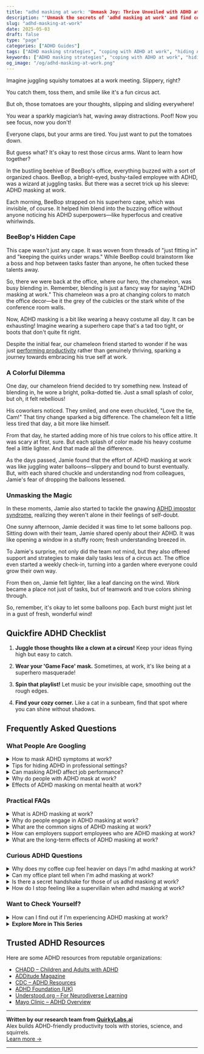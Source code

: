 ```yaml
---
title: "adhd masking at work: "Unmask Joy: Thrive Unveiled with ADHD at Work!"
description: ""Unmask the secrets of 'adhd masking at work' and find comfort in knowing you're not alone. Let's navigate the circus together, feeling seen and supported!""
slug: "adhd-masking-at-work"
date: 2025-05-03
draft: false
type: "page"
categories: ["ADHD Guides"]
tags: ["ADHD masking strategies", "coping with ADHD at work", "hiding ADHD symptoms in office", "ADHD work challenges", "managing adult ADHD in workplace", "ADHD and employee performance", "unmasking ADHD at work"]
keywords: ["ADHD masking strategies", "coping with ADHD at work", "hiding ADHD symptoms in office", "ADHD work challenges", "managing adult ADHD in workplace", "ADHD and employee performance", "unmasking ADHD at work"]
og_image: "/og/adhd-masking-at-work.png"
---
```


Imagine juggling squishy tomatoes at a work meeting. Slippery, right?

You catch them, toss them, and smile like it's a fun circus act.

But oh, those tomatoes are your thoughts, slipping and sliding everywhere!

You wear a sparkly magician’s hat, waving away distractions. Poof! Now you see focus, now you don't!

Everyone claps, but your arms are tired. You just want to put the tomatoes down.

But guess what? It's okay to rest those circus arms. Want to learn how together?

In the bustling beehive of BeeBop's office, everything buzzed with a sort of organized chaos. BeeBop, a bright-eyed, bushy-tailed employee with ADHD, was a wizard at juggling tasks. But there was a secret trick up his sleeve: ADHD masking at work.

Each morning, BeeBop strapped on his superhero cape, which was invisible, of course. It helped him blend into the buzzing office without anyone noticing his ADHD superpowers—like hyperfocus and creative whirlwinds.

### BeeBop's Hidden Cape

This cape wasn't just any cape. It was woven from threads of "just fitting in" and "keeping the quirks under wraps." While BeeBop could brainstorm like a boss and hop between tasks faster than anyone, he often tucked these talents away.

So, there we were back at the office, where our hero, the chameleon, was busy blending in. Remember, blending is just a fancy way for saying "ADHD masking at work." This chameleon was a pro at changing colors to match the office decor—be it the grey of the cubicles or the stark white of the conference room walls.

Now, ADHD masking is a bit like wearing a heavy costume all day. It can be exhausting! Imagine wearing a superhero cape that's a tad too tight, or boots that don't quite fit right. 

Despite the initial fear, our chameleon friend started to wonder if he was just [performing productivity](/pages/adhd-performative-productivity/) rather than genuinely thriving, sparking a journey towards embracing his true self at work.

### A Colorful Dilemma

One day, our chameleon friend decided to try something new. Instead of blending in, he wore a bright, polka-dotted tie. Just a small splash of color, but oh, it felt rebellious!

His coworkers noticed. They smiled, and one even chuckled, "Love the tie, Cam!" That tiny change sparked a big difference. The chameleon felt a little less tired that day, a bit more like himself.

From that day, he started adding more of his true colors to his office attire. It was scary at first, sure. But each splash of color made his heavy costume feel a little lighter. And that made all the difference.

As the days passed, Jamie found that the effort of ADHD masking at work was like juggling water balloons—slippery and bound to burst eventually. But, with each shared chuckle and understanding nod from colleagues, Jamie's fear of dropping the balloons lessened.

### Unmasking the Magic

In these moments, Jamie also started to tackle the gnawing [ADHD impostor syndrome](/pages/adhd-impostor-syndrome/), realizing they weren't alone in their feelings of self-doubt.

One sunny afternoon, Jamie decided it was time to let some balloons pop. Sitting down with their team, Jamie shared openly about their ADHD. It was like opening a window in a stuffy room; fresh understanding breezed in.

To Jamie's surprise, not only did the team not mind, but they also offered support and strategies to make daily tasks less of a circus act. The office even started a weekly check-in, turning into a garden where everyone could grow their own way.

From then on, Jamie felt lighter, like a leaf dancing on the wind. Work became a place not just of tasks, but of teamwork and true colors shining through.

So, remember, it's okay to let some balloons pop. Each burst might just let in a gust of fresh, wonderful wind!

## Quickfire ADHD Checklist

1. **Juggle those thoughts like a clown at a circus!** Keep your ideas flying high but easy to catch.

2. **Wear your 'Game Face' mask.** Sometimes, at work, it's like being at a superhero masquerade!

3. **Spin that playlist!** Let music be your invisible cape, smoothing out the rough edges.

4. **Find your cozy corner.** Like a cat in a sunbeam, find that spot where you can shine without shadows.

## Frequently Asked Questions



### What People Are Googling

<details><summary>How to mask ADHD symptoms at work?</summary><p>It's totally understandable to want to manage how your ADHD symptoms appear at work, especially in professional settings where you might feel pressure to conform to certain norms. One effective strategy is to leverage tools and routines that enhance organization and focus—like using calendars, setting reminders, or breaking tasks into smaller, manageable parts. Additionally, it’s okay to communicate with your supervisor or HR department about accommodations that might help you thrive, like noise-canceling headphones or flexible work hours. Remember, it's about creating a work environment where you can be your most productive and comfortable self.</p></details>
<details><summary>Tips for hiding ADHD in professional settings?</summary><p>Navigating professional settings with ADHD can sometimes feel like you need to mask your natural tendencies, and while it’s important to find environments where you can be your authentic self, I understand wanting to blend in smoothly. One practical tip is to utilize tools like planners or digital apps to stay organized and on top of your tasks, which can help manage any time management or forgetfulness issues. Additionally, setting reminders for meetings and deadlines can be a real lifesaver. Remember, it’s also okay to seek accommodations or talk to a trusted colleague or HR about strategies that might help you thrive at work— you're not alone in this!</p></details>
<details><summary>Can masking ADHD affect job performance?</summary><p>Absolutely, masking ADHD at work can certainly impact your job performance. When you expend extra energy to hide your ADHD symptoms, it can lead to exhaustion and make it harder to focus on your tasks. This might make you feel like you're always playing catch-up or not performing at your best. Remember, it’s okay to seek accommodations or strategies that work for you – doing so can actually help enhance your performance and make your workday feel more manageable and fulfilling.</p></details>
<details><summary>Why do people with ADHD mask at work?</summary><p>People with ADHD often mask at work to blend in and meet the expected norms of their workplace. This can involve hiding traits like hyperactivity or difficulty maintaining focus, which might be misunderstood by others. Masking is essentially a way to avoid judgment and to feel more secure in a professional setting. It's a coping strategy to navigate challenges and foster acceptance, although it can be quite exhausting. Remember, it’s okay to seek environments where you can be your authentic self!</p></details>
<details><summary>Effects of ADHD masking on mental health at work?</summary><p>Absolutely, masking ADHD at work can really take a toll on your mental health. When you try to hide your ADHD symptoms to fit into the typical work environment, it can lead to feelings of exhaustion and anxiety because it's like you're performing all day long. This constant effort to appear 'normal' or manage perceptions can be really draining and might even lead to burnout. Remember, it's okay to seek support and explore strategies that allow you to work in a way that feels more authentic and less taxing on your well-being.</p></details>



### Practical FAQs

<details><summary>What is ADHD masking at work?</summary><p>ADHD masking at work is when someone with ADHD tries to hide their symptoms to blend in or meet what they perceive as the expectations of their workplace. This might involve suppressing their natural tendencies, like impulsivity or a need for movement, and overcompensating in areas like organization or attention to detail. While it can help in fitting into certain professional environments, masking can also be quite draining. It's like wearing a heavy costume all day, one that can weigh you down and hide your true self and unique strengths.</p></details>
<details><summary>Why do people engage in ADHD masking at work?</summary><p>People with ADHD often engage in masking at work to fit in or meet the expected norms and demands of their workplace. This might involve hiding symptoms like restlessness, distractibility, or impulsiveness to appear more composed and attentive. They might do this to avoid judgments or misunderstandings from colleagues and to secure their positions or advance in their careers. It's like putting on a performance where they play the role of what they believe is the "ideal" employee, even if it can be really tiring to keep up.</p></details>
<details><summary>What are the common signs of ADHD masking at work?</summary><p>Absolutely, it's great that you're looking into this! Common signs of ADHD masking at work often include over-preparing for meetings or projects to avoid criticism, staying late to finish tasks that weren't completed during regular hours, or frequently agreeing to take on extra tasks to appear more competent or dedicated. Employees might also hide their struggles with organization or time management by creating elaborate systems that are stressful to maintain. It’s really quite a juggling act, and recognizing these signs can be the first step towards finding more sustainable ways to manage and thrive at work.</p></details>
<details><summary>How can employers support employees who are ADHD masking at work?</summary><p>Employers can play a nurturing role in supporting employees with ADHD who might be masking at work. One thoughtful approach is to create an inclusive environment that openly encourages employees to share their needs and challenges without fear of judgment. Providing clear structures, such as detailed task lists and deadlines, can also significantly ease the pressure, as it helps those with ADHD focus and manage their tasks more effectively. Additionally, regular check-ins can be a cozy, supportive way to ensure that they feel supported and understood, making the workplace a warm space for everyone to thrive.</p></details>
<details><summary>What are the long-term effects of ADHD masking at work?</summary><p>Masking ADHD at work, where you might hide your symptoms to blend in or meet expectations, can feel necessary sometimes, but it does have its long-term effects. Over time, this constant effort can lead to increased stress, exhaustion, and even burnout because it takes so much energy to maintain that mask. It might also lead to feelings of loneliness or alienation, as you may feel that others don't truly know or accept the real you. Remember, finding a supportive environment where you can be more yourself not only enhances your well-being but can also improve your performance and job satisfaction.</p></details>



### Curious ADHD Questions

<details><summary>Why does my coffee cup feel heavier on days I'm adhd masking at work?</summary><p>Hey there! On days when you're masking your ADHD at work, it's not unusual for even your coffee cup to feel heavier. This sensation likely stems from the extra mental and emotional energy you're using to fit into expected norms and roles, which can make everyday tasks feel more burdensome. It's like carrying around an invisible backpack filled with rocks—all that added weight makes each step (or sip!) a bit tougher. Remember to give yourself little breaks and some compassion; it's okay to feel this way, and small moments of rest can lighten that load.</p></details>
<details><summary>Can my office plant tell when I'm adhd masking at work?</summary><p>Your office plant might not be able to understand the nuances of ADHD or the concept of masking, but it does bring a touch of nature and calm to your space, which can be incredibly soothing on tough days. While it can't perceive your emotional or mental state, caring for it can offer a gentle, nurturing break from the hustle of work. Plus, just having a bit of green nearby can help improve your mood and maybe even reduce stress. So, while it might not empathize, your plant can still support you in its own quiet, leafy way.</p></details>
<details><summary>Is there a secret handshake for those of us adhd masking at work?</summary><p>Oh, wouldn't a secret handshake be just the thing? While there isn’t an official one (yet!), many of us understand exactly what it's like to navigate work while masking ADHD. It can feel like a hidden dance, can't it? Just remember, you're certainly not alone in this, and finding small, supportive communities or peers who share your experiences can make a big difference. They can be like your team of secret handshake buddies, helping each other through the workday with understanding and little insider tips!</p></details>
<details><summary>How do I stop feeling like a supervillain when adhd masking at work?</summary><p>Firstly, it’s completely understandable to feel that way when you're masking your ADHD traits at work. Remember, the goal of masking isn't to hide your true self but to navigate different social expectations more smoothly. Think of it as selecting which aspects of your personality shine through in various settings, much like adjusting your outfit to suit the weather. It's a skill, not a disguise, and finding moments where you can be more authentically yourself—even in small ways—can help alleviate that supervillain feeling. Just remember, every superhero has their alter ego!</p></details>



### Want to Check Yourself?

<details><summary>How can I find out if I'm experiencing ADHD masking at work?</summary><p>Great question! Discovering if you're masking your ADHD at work often starts by reflecting on how you feel and behave differently at work compared to in more relaxed environments. Ask yourself if you find that you're putting a lot of effort into appearing 'normal' or keeping up with others, which might include suppressing your natural tendencies or overcompensating in areas like organization or attention to detail. It can also help to note any feelings of exhaustion or relief when you leave work, as these might indicate the mental and emotional effort of masking. Remember, understanding yourself better is a wonderful step toward finding strategies that support your well-being.</p></details>

<script type="application/ld+json">
{
  "@context": "https://schema.org",
  "@type": "FAQPage",
  "mainEntity": [
    {
      "@type": "Question",
      "name": "How to mask ADHD symptoms at work?",
      "acceptedAnswer": {
        "@type": "Answer",
        "text": "It's totally understandable to want to manage how your ADHD symptoms appear at work, especially in professional settings where you might feel pressure to conform to certain norms. One effective strategy is to leverage tools and routines that enhance organization and focus\u2014like using calendars, setting reminders, or breaking tasks into smaller, manageable parts. Additionally, it\u2019s okay to communicate with your supervisor or HR department about accommodations that might help you thrive, like noise-canceling headphones or flexible work hours. Remember, it's about creating a work environment where you can be your most productive and comfortable self."
      }
    },
    {
      "@type": "Question",
      "name": "Tips for hiding ADHD in professional settings?",
      "acceptedAnswer": {
        "@type": "Answer",
        "text": "Navigating professional settings with ADHD can sometimes feel like you need to mask your natural tendencies, and while it\u2019s important to find environments where you can be your authentic self, I understand wanting to blend in smoothly. One practical tip is to utilize tools like planners or digital apps to stay organized and on top of your tasks, which can help manage any time management or forgetfulness issues. Additionally, setting reminders for meetings and deadlines can be a real lifesaver. Remember, it\u2019s also okay to seek accommodations or talk to a trusted colleague or HR about strategies that might help you thrive at work\u2014 you're not alone in this!"
      }
    },
    {
      "@type": "Question",
      "name": "Can masking ADHD affect job performance?",
      "acceptedAnswer": {
        "@type": "Answer",
        "text": "Absolutely, masking ADHD at work can certainly impact your job performance. When you expend extra energy to hide your ADHD symptoms, it can lead to exhaustion and make it harder to focus on your tasks. This might make you feel like you're always playing catch-up or not performing at your best. Remember, it\u2019s okay to seek accommodations or strategies that work for you \u2013 doing so can actually help enhance your performance and make your workday feel more manageable and fulfilling."
      }
    },
    {
      "@type": "Question",
      "name": "Why do people with ADHD mask at work?",
      "acceptedAnswer": {
        "@type": "Answer",
        "text": "People with ADHD often mask at work to blend in and meet the expected norms of their workplace. This can involve hiding traits like hyperactivity or difficulty maintaining focus, which might be misunderstood by others. Masking is essentially a way to avoid judgment and to feel more secure in a professional setting. It's a coping strategy to navigate challenges and foster acceptance, although it can be quite exhausting. Remember, it\u2019s okay to seek environments where you can be your authentic self!"
      }
    },
    {
      "@type": "Question",
      "name": "Effects of ADHD masking on mental health at work?",
      "acceptedAnswer": {
        "@type": "Answer",
        "text": "Absolutely, masking ADHD at work can really take a toll on your mental health. When you try to hide your ADHD symptoms to fit into the typical work environment, it can lead to feelings of exhaustion and anxiety because it's like you're performing all day long. This constant effort to appear 'normal' or manage perceptions can be really draining and might even lead to burnout. Remember, it's okay to seek support and explore strategies that allow you to work in a way that feels more authentic and less taxing on your well-being."
      }
    }
  ]
}
</script>
<script type="application/ld+json">
{
  "@context": "https://schema.org",
  "@type": "Article",
  "author": {
    "@type": "Person",
    "name": "QuirkyLabs",
    "url": "https://quirkylabs.ai/about"
  },
  "headline": "adhd masking at work: \"Unmask Joy: Thrive Unveiled with ADHD at Work!\"",
  "mainEntityOfPage": "https://blog.quirkylabs.ai/pages/adhd-masking-at-work/",
  "datePublished": "2025-05-03"
}
</script>
<script type="application/ld+json">
{
  "@context": "https://schema.org",
  "@type": "BreadcrumbList",
  "itemListElement": [
    {
      "@type": "ListItem",
      "position": 1,
      "name": "Home",
      "item": "https://quirkylabs.ai/"
    },
    {
      "@type": "ListItem",
      "position": 2,
      "name": "Blog",
      "item": "https://blog.quirkylabs.ai/"
    },
    {
      "@type": "ListItem",
      "position": 3,
      "name": "adhd masking at work: \"Unmask Joy: Thrive Unveiled with ADHD at Work!\"",
      "item": "https://blog.quirkylabs.ai/pages/adhd-masking-at-work/"
    }
  ]
}
</script>

<details>
<summary><strong>Explore More in This Series</strong></summary>

- [Adhd Perfectionism](/pages/adhd-perfectionism/)
- [Adhd Overcompensating](/pages/adhd-overcompensating/)
- [Adhd Fake Success](/pages/adhd-fake-success/)
- [Adhd Feel Like A Fraud](/pages/adhd-feel-like-a-fraud/)
- [Adhd People Pleasing](/pages/adhd-people-pleasing/)
- [Adhd Emotional Collapse](/pages/adhd-emotional-collapse/)
- [Adhd Fear Of Being Found Out](/pages/adhd-fear-of-being-found-out/)
- [Adhd Self Sabotage](/pages/adhd-self-sabotage/)
</details>



## Trusted ADHD Resources

Here are some ADHD resources from reputable organizations:

- [CHADD – Children and Adults with ADHD](https://chadd.org)
- [ADDitude Magazine](https://www.additudemag.com)
- [CDC – ADHD Resources](https://www.cdc.gov/ncbddd/adhd)
- [ADHD Foundation (UK)](https://www.adhdfoundation.org.uk)
- [Understood.org – For Neurodiverse Learning](https://www.understood.org)
- [Mayo Clinic – ADHD Overview](https://www.mayoclinic.org/diseases-conditions/adhd)


---

**Written by our research team from [QuirkyLabs.ai](https://quirkylabs.ai)**  
Alex builds ADHD-friendly productivity tools with stories, science, and squirrels.  
[Learn more →](https://quirkylabs.ai)

---